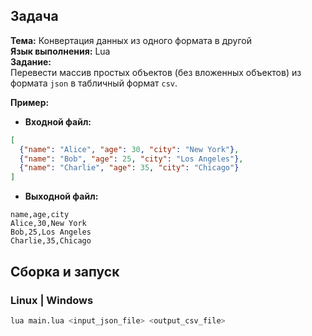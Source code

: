 ## Задача
**Тема:** Конвертация данных из одного формата в другой\
**Язык выполнения:** Lua\
**Задание:**\
	Перевести массив простых объектов (без вложенных объектов) из формата `json` в табличный формат `csv`.

**Пример:**
- **Входной файл:**
```json
[
  {"name": "Alice", "age": 30, "city": "New York"},
  {"name": "Bob", "age": 25, "city": "Los Angeles"},
  {"name": "Charlie", "age": 35, "city": "Chicago"}
]
```
- **Выходной файл:**
```csv
name,age,city
Alice,30,New York
Bob,25,Los Angeles
Charlie,35,Chicago
```

## Сборка и запуск

### Linux | Windows
```sh
lua main.lua <input_json_file> <output_csv_file>
```